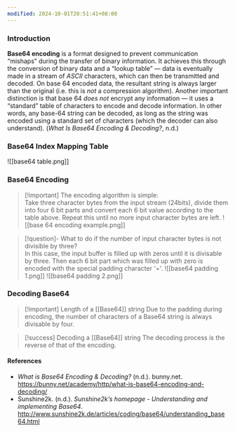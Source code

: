 ```yaml
---
modified: 2024-10-01T20:51:41+08:00
---
```

### Introduction 
**Base64 encoding** is a format designed to prevent communication “mishaps” during the transfer of binary information. It achieves this through the conversion of binary data and a “lookup table” — data is eventually made in a stream of _ASCII_ characters, which can then be transmitted and decoded. On base 64 encoded data, the resultant string is always larger than the original (i.e. this is _not_ a compression algorithm). Another important distinction is that base 64 _does not_ encrypt any information — it uses a “standard” table of characters to encode and decode information. In other words, any base-64 string can be decoded, as long as the string was encoded using a standard set of characters (which the decoder can also understand). (_What Is Base64 Encoding & Decoding?_, n.d.)

### Base64 Index Mapping Table

![[base64 table.png]]

### Base64 Encoding

>[!important] The encoding algorithm is simple:  
>Take three character bytes from the input stream (24bits), divide them into four 6 bit parts and convert each 6 bit value according to the table above. Repeat this until no more input character bytes are left.
![[base 64 encoding example.png]]

>[!question]- What to do if the number of input character bytes is not divisible by three?  
>In this case, the input buffer is filled up with zeros until it is divisable by three. Then each 6 bit part which was filled up with zero is encoded with the special padding character '='.
>![[base64 padding 1.png]] 
>![[base64 padding 2.png]]

### Decoding Base64

>[!important] Length of a [[Base64]] string
>Due to the padding during encoding, the number of characters of a Base64 string is always divisable by four. 

>[!success] Decoding a [[Base64]] string
>The decoding process is the reverse of that of the encoding.

#### References
- _What is Base64 Encoding & Decoding?_ (n.d.). bunny.net. https://bunny.net/academy/http/what-is-base64-encoding-and-decoding/
- Sunshine2k. (n.d.). _Sunshine2k’s homepage - Understanding and implementing Base64_. http://www.sunshine2k.de/articles/coding/base64/understanding_base64.html